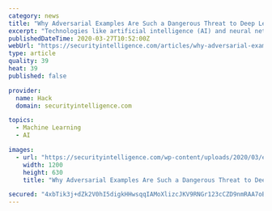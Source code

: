 ```yaml
---
category: news
title: "Why Adversarial Examples Are Such a Dangerous Threat to Deep Learning"
excerpt: "Technologies like artificial intelligence (AI) and neural networks are driven by deep learning — machine learning algorithms that get “smarter” with more data. The deepfake, a severe cybersecurity threat, wouldn’t be possible without deep learning. Deepfakes aside, we need to be aware that several machine learning models, including ..."
publishedDateTime: 2020-03-27T10:52:00Z
webUrl: "https://securityintelligence.com/articles/why-adversarial-examples-are-such-a-dangerous-threat-to-deep-learning/"
type: article
quality: 39
heat: 39
published: false

provider:
  name: Hack
  domain: securityintelligence.com

topics:
  - Machine Learning
  - AI

images:
  - url: "https://securityintelligence.com/wp-content/uploads/2020/03/external_why-adversarial-examples-are-such-a-dangerous-threat-to-deep-learning.jpg"
    width: 1200
    height: 630
    title: "Why Adversarial Examples Are Such a Dangerous Threat to Deep Learning"

secured: "4xbTik3j+dZk2V0hI5digkHHwsqqIAMoXlizcJKV9RNGr123cCZD9nmRAA7oB3bjiuGCmKhXFaB8vQY5+61GOh9hHjeJB4P3YrGF/WagqoMvAD9ree4yFmmnlRi10fxKJMLbx1aumBZskWTDQuyRuIx4cwSnpeZGobvOkB0nDJs8hiI/aC454QiTwZsoZXIZ7RqDK9qyQgQfcfLyf74oiZQU3tD/Ap99OuSrHMU94Q790jgclxRuWjpPCsoKBGI9UT4jtbeeUgfFuEl1gwtlkaN5xKPyOWss4mdhJBsqH48H6f0Y539Q5Iy/2rr6DKe1;KOsPmdolneyqD69WgyoLBA=="
---
```


